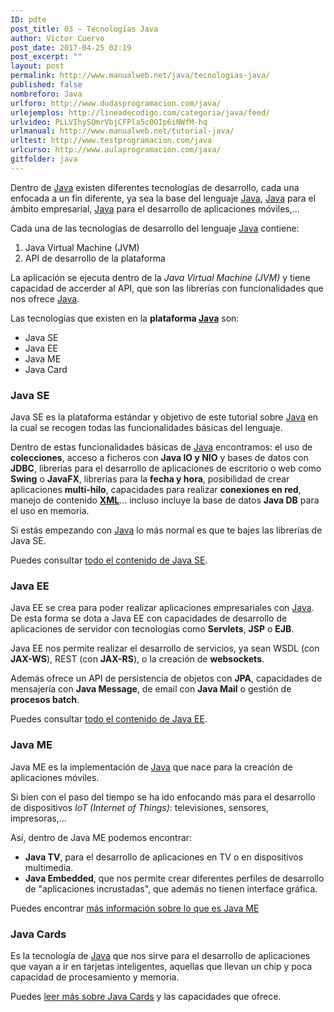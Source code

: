 ```yaml
---
ID: pdte
post_title: 03 – Tecnologías Java
author: Víctor Cuervo
post_date: 2017-04-25 02:19
post_excerpt: ""
layout: post
permalink: http://www.manualweb.net/java/tecnologias-java/
published: false
nombreforo: Java
urlforo: http://www.dudasprogramacion.com/java/
urlejemplos: http://lineadecodigo.com/categoria/java/feed/
urlvideo: PLLVIhySQmrVbjCFPla5c0OIp6iNWfM-hq
urlmanual: http://www.manualweb.net/tutorial-java/
urltest: http://www.testprogramacion.com/java
urlcurso: http://www.aulaprogramacion.com/java/
gitfolder: java
---
```


Dentro de [Java][1] existen diferentes tecnologías de desarrollo, cada una enfocada a un fin diferente, ya sea la base del lenguaje [Java][1], [Java][1] para el ámbito empresarial, [Java][1] para el desarrollo de aplicaciones móviles,...

Cada una de las tecnologías de desarrollo del lenguaje [Java][1] contiene:

1. Java Virtual Machine (JVM)
2. API de desarrollo de la plataforma

La aplicación se ejecuta dentro de la *Java Virtual Machine (JVM)* y tiene capacidad de accerder al API, que son las librerías con funcionalidades que nos ofrece [Java][1].

Las tecnologías que existen en la **plataforma [Java][1]** son:

* Java SE
* Java EE
* Java ME
* Java Card

### Java SE

Java SE es la plataforma estándar y objetivo de este tutorial sobre [Java][1] en la cual se recogen todas las funcionalidades básicas del lenguaje.

Dentro de estas funcionalidades básicas de [Java][1] encontramos: el uso de **colecciones**, acceso a ficheros con **Java IO y NIO** y bases de datos con **JDBC**, librerías para el desarrollo de aplicaciones de escritorio o web como **Swing** o **JavaFX**, librerías para la **fecha y hora**, posibilidad de crear aplicaciones **multi-hilo**, capacidades para realizar **conexiones en red**, manejo de contenido **[XML][2]**... incluso incluye la base de datos **Java DB** para el uso en memoria.

Si estás empezando con [Java][1] lo más normal es que te bajes las librerías de Java SE.

Puedes consultar [todo el contenido de Java SE][3].

### Java EE

Java EE se crea para poder realizar aplicaciones empresariales con [Java][1]. De esta forma se dota a Java EE con capacidades de desarrollo de aplicaciones de servidor con tecnologías como **Servlets**, **JSP** o **EJB**.

Java EE nos permite realizar el desarrollo de servicios, ya sean WSDL (con **JAX-WS**), REST (con **JAX-RS**), o la creación de **websockets**.

Además ofrece un API de persistencia de objetos con **JPA**, capacidades de mensajería con **Java Message**, de email con **Java Mail** o gestión de **procesos batch**.

Puedes consultar [todo el contenido de Java EE][4].

### Java ME

Java ME es la implementación de [Java][1] que nace para la creación de aplicaciones móviles.

Si bien con el paso del tiempo se ha ido enfocando más para el desarrollo de  dispositivos *IoT (Internet of Things)*: televisiones, sensores, impresoras,...

Así, dentro de Java ME podemos encontrar:

* **Java TV**, para el desarrollo de aplicaciones en TV o en dispositivos multimedia.
* **Java Embedded**, que nos permite crear diferentes perfiles de desarrollo de "aplicaciones incrustadas", que además no tienen interface gráfica.

Puedes encontrar [más información sobre lo que es Java ME][5]

### Java Cards

Es la tecnología de [Java][1] que nos sirve para el desarrollo de aplicaciones que vayan a ir en tarjetas inteligentes, aquellas que llevan un chip y poca capacidad de procesamiento y memoria.

Puedes [leer más sobre Java Cards][6] y las capacidades que ofrece.

[1]: http://www.manualweb.net/tutorial-java/ "Manual Java"
[2]: http://www.manualweb.net/tutorial-xml/
[3]: http://www.oracle.com/technetwork/java/javase/tech/index.html
[4]: http://www.oracle.com/technetwork/java/javaee/tech/index.html
[5]: http://www.oracle.com/technetwork/java/embedded/javame/index.html
[6]: http://www.oracle.com/technetwork/java/embedded/javacard/documentation/index.html
